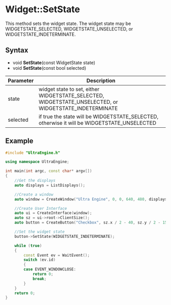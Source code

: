 # Widget::SetState

This method sets the widget state. The widget state may be WIDGETSTATE_SELECTED, WIDGETSTATE_UNSELECTED, or WIDGETSTATE_INDETERMINATE.

## Syntax

- void **SetState**(const WidgetState state)
- void **SetState**(const bool selected)

| Parameter | Description |
|---|---|
| state | widget state to set, either WIDGETSTATE_SELECTED, WIDGETSTATE_UNSELECTED, or WIDGETSTATE_INDETERMINATE |
| selected | if true the state will be WIDGETSTATE_SELECTED, otherwise it will be WIDGETSTATE_UNSELECTED |

## Example

```c++
#include "UltraEngine.h"

using namespace UltraEngine;

int main(int argc, const char* argv[])
{
    //Get the displays
    auto displays = ListDisplays();

    //Create a window
    auto window = CreateWindow("Ultra Engine", 0, 0, 640, 480, displays[0]);

    //Create User Interface
    auto ui = CreateInterface(window);
    auto sz = ui->root->ClientSize();
    auto button = CreateButton("Checkbox", sz.x / 2 - 40, sz.y / 2 - 15, 80, 30, ui->root, BUTTON_CHECKBOX);

    //Set the widget state
    button->SetState(WIDGETSTATE_INDETERMINATE);

    while (true)
    {
        const Event ev = WaitEvent();
        switch (ev.id)
        {
        case EVENT_WINDOWCLOSE:
            return 0;
            break;
        }
    }
    return 0;
}
```
